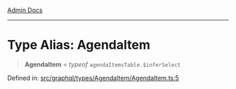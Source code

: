 [Admin Docs](/)

***

# Type Alias: AgendaItem

> **AgendaItem** = *typeof* `agendaItemsTable.$inferSelect`

Defined in: [src/graphql/types/AgendaItem/AgendaItem.ts:5](https://github.com/PurnenduMIshra129th/talawa-api/blob/dd95e2d2302936a5436289a9e626f7f4e2b14e02/src/graphql/types/AgendaItem/AgendaItem.ts#L5)
